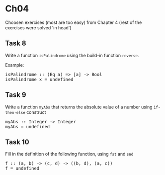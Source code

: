 # Ch04

Choosen exercises (most are too easy) from Chapter 4 (rest of the exercises were solved 'in head')

## Task 8

Write a function `isPalindrome` using the build-in function `reverse`.

Example:

<pre>
isPalindrome :: (Eq a) => [a] -> Bool
isPalindrome x = undefined
</pre>

## Task 9

Write a function `myAbs` that returns the absolute value of a number using `if-then-else` construct

<pre>
myAbs :: Integer -> Integer
myAbs = undefined
</pre>

## Task 10

Fill in the definition of the following function, using `fst` and `snd`

<pre>
f :: (a, b) -> (c, d) -> ((b, d), (a, c))
f = undefined
</pre>
